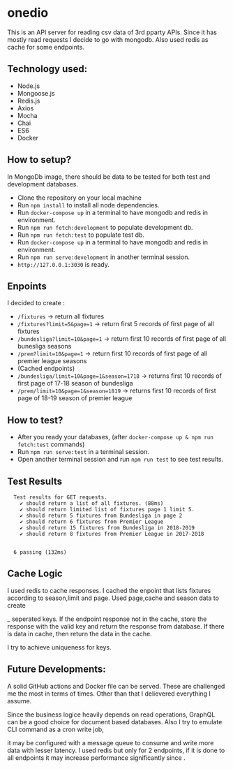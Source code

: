 # onedio

This is an API server for reading csv data of 3rd pparty APIs. Since it has mostly read requests I decide to go with mongodb.
Also used redis as cache for some endpoints.
## Technology used:
* Node.js
* Mongoose.js
* Redis.js
* Axios
* Mocha
* Chai
* ES6
* Docker

## How to setup?
In MongoDb image, there should be data to be tested for both test and development databases.


*  Clone the repository on your local machine
*  Run `npm install` to install all node dependencies.
*  Run `docker-compose up` in a terminal to have mongodb and redis in environment.
*  Run `npm run fetch:development` to populate development db.
*  Run `npm run fetch:test` to populate test db.
*  Run `docker-compose up` in a terminal to have mongodb and redis in environment.
*  Run `npm run serve:development` in another terminal session.
* `http://127.0.0.1:3030` is ready.

## Enpoints
I decided to create :
* `/fixtures` -> return all fixtures
* `/fixtures?limit=5&page=1` -> return first 5 records of first page of all fixtures
* `/bundesliga?limit=10&page=1` -> return first 10 records of first page of all bunesliga seasons
* `/prem?limit=10&page=1` -> return first 10 records of first page of all premier league seasons
* (Cached endpoints)
* `/bundesliga/limit=10&page=1&season=1718` -> returns first 10 records of first page of 17-18 season of bundesliga
* `/prem/limit=10&page=1&season=1819` -> returns first 10 records of first page of 18-19 season of premier league

## How to test?
* After you ready your databases, (after `docker-compose up & npm run fetch:test` commands)
* Run `npm run serve:test` in a terminal session.
* Open another terminal session and run `npm run test` to see test results.

## Test Results
```
  Test results for GET requests.
    ✔ should return a list of all fixtures. (88ms)
    ✔ should return limited list of fixtures page 1 limit 5.
    ✔ should return 5 fixtures from Bundesliga in page 2
    ✔ should return 6 fixtures from Premier League
    ✔ should return 15 fixtures from Bundesliga in 2018-2019
    ✔ should return 8 fixtures from Premier League in 2017-2018


  6 passing (132ms)
```

## Cache Logic
I used redis to cache responses. I cached the enpoint that lists fixtures according to season,limit and page. Used page,cache and season data to create

_ seperated keys. If the endpoint response not in the cache, store the response with the valid key and return the response from database. If there is data in cache, then return the data in the cache.

I try to achieve uniqueness for keys.

## Future Developments:
A solid GitHub actions and Docker file can be served. These are challenged me the most in terms of times. Other than that I delievered everything I assume. 

Since the business logice heavily depends on read operations, GraphQL can be a good choice for document based databases. Also I try to emulate CLI command as a cron write job, 

it may be configured with a message queue to consume and write more data with lesser latency. I used redis but only for 2 endpoints, if it is done to all endpoints it may increase performance significantly since .

